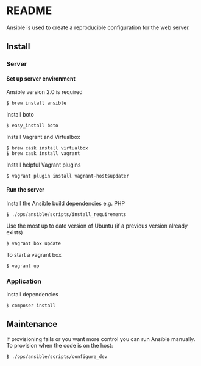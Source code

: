 # README

Ansible is used to create a reproducible configuration for the web server.

## Install

### Server

#### Set up server environment

Ansible version 2.0 is required

    $ brew install ansible

Install boto

    $ easy_install boto

Install Vagrant and Virtualbox

    $ brew cask install virtualbox
    $ brew cask install vagrant

Install helpful Vagrant plugins

    $ vagrant plugin install vagrant-hostsupdater

#### Run the server

Install the Ansible build dependencies e.g. PHP

    $ ./ops/ansible/scripts/install_requirements

Use the most up to date version of Ubuntu (if a previous version already exists)

    $ vagrant box update

To start a vagrant box

    $ vagrant up

### Application

Install dependencies

    $ composer install

## Maintenance

If provisioning fails or you want more control you can run Ansible manually. To provision when the code is on the host:

    $ ./ops/ansible/scripts/configure_dev
